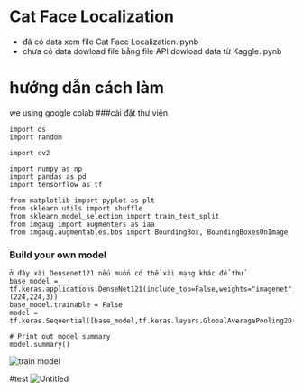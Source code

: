 # Cat Face Localization

* đã có data xem file Cat Face Localization.ipynb
* chưa có data dowload file bằng file API dowload data từ Kaggle.ipynb

# hướng dẫn cách làm
we using google colab
###cài đặt thư viện
```
import os
import random

import cv2

import numpy as np
import pandas as pd
import tensorflow as tf

from matplotlib import pyplot as plt
from sklearn.utils import shuffle
from sklearn.model_selection import train_test_split
from imgaug import augmenters as iaa
from imgaug.augmentables.bbs import BoundingBox, BoundingBoxesOnImage
```
### Build your own model
```
ở đây xài Densenet121 nếu muốn có thể xài mạng khác để thử
base_model = tf.keras.applications.DenseNet121(include_top=False,weights="imagenet",input_shape=(224,224,3))
base_model.trainable = False
model = tf.keras.Sequential([base_model,tf.keras.layers.GlobalAveragePooling2D(),tf.keras.layers.Dense(4,activation='softmax')])

# Print out model summary
model.summary()
```
![train model](https://user-images.githubusercontent.com/61773507/96671767-d4b65380-138c-11eb-969b-17783c7c43f6.png)

#test
![Untitled](https://user-images.githubusercontent.com/61773507/96675855-21eaf300-1396-11eb-9a20-fee04dc92ccd.png)
